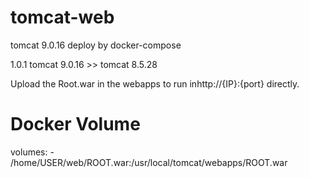 # tomcat-web
tomcat 9.0.16 deploy by docker-compose

1.0.1 tomcat 9.0.16 >> tomcat 8.5.28

Upload the Root.war in the webapps to run inhttp://{IP}:{port} directly.

# Docker Volume
volumes: - /home/USER/web/ROOT.war:/usr/local/tomcat/webapps/ROOT.war
